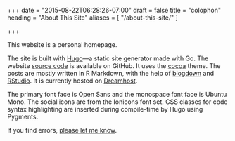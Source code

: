 +++
date = "2015-08-22T06:28:26-07:00"
draft = false
title = "colophon"
heading = "About This Site"
aliases = [
    "/about-this-site/"
]

+++

This website is a personal homepage.

The site is built with <a target="_blank" rel="noopener" href="//gohugo.io">Hugo</a>—a static site generator made with Go. The website [source code](https://github.com/GershTri/gershomtripp.com) is available on GitHub. It uses the <a target="_blank" rel="noopener" href="//github.com/nishanths/cocoa-hugo-theme">cocoa</a> theme. The posts are mostly written in R Markdown, with the help of [blogdown](https://bookdown.org/yihui/blogdown/) and [RStudio](https://www.rstudio.com/). It is currently hosted on [Dreamhost](https://www.dreamhost.com/).

The primary font face is Open Sans and the monospace font face is Ubuntu Mono. The social icons are from the Ionicons font set. CSS classes for code syntax highlighting are inserted during compile-time by Hugo using Pygments.

If you find errors, [please let me know](/).
